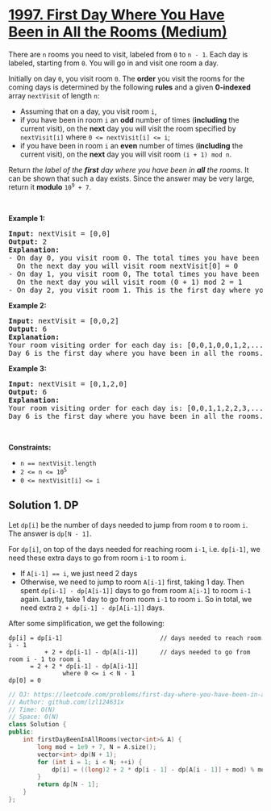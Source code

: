 # [1997. First Day Where You Have Been in All the Rooms (Medium)](https://leetcode.com/problems/first-day-where-you-have-been-in-all-the-rooms/)

<p>There are <code>n</code> rooms you need to visit, labeled from <code>0</code> to <code>n - 1</code>. Each day is labeled, starting from <code>0</code>. You will go in and visit one room a day.</p>

<p>Initially on day <code>0</code>, you visit room <code>0</code>. The <strong>order</strong> you visit the rooms for the coming days is determined by the following <strong>rules</strong> and a given <strong>0-indexed</strong> array <code>nextVisit</code> of length <code>n</code>:</p>

<ul>
	<li>Assuming that on a day, you visit room <code>i</code>,</li>
	<li>if you have been in room <code>i</code> an <strong>odd</strong> number of times (<strong>including</strong> the current visit), on the <strong>next</strong> day you will visit the room specified by <code>nextVisit[i]</code> where <code>0 &lt;= nextVisit[i] &lt;= i</code>;</li>
	<li>if you have been in room <code>i</code> an <strong>even</strong> number of times (<strong>including</strong> the current visit), on the <strong>next</strong> day you will visit room <code>(i + 1) mod n</code>.</li>
</ul>

<p>Return <em>the label of the <strong>first</strong> day where you have been in <strong>all</strong> the rooms</em>. It can be shown that such a day exists. Since the answer may be very large, return it <strong>modulo</strong> <code>10<sup>9</sup> + 7</code>.</p>

<p>&nbsp;</p>
<p><strong>Example 1:</strong></p>

<pre><strong>Input:</strong> nextVisit = [0,0]
<strong>Output:</strong> 2
<strong>Explanation:</strong>
- On day 0, you visit room 0. The total times you have been in room 0 is 1, which is odd.
&nbsp; On the next day you will visit room nextVisit[0] = 0
- On day 1, you visit room 0, The total times you have been in room 0 is 2, which is even.
&nbsp; On the next day you will visit room (0 + 1) mod 2 = 1
- On day 2, you visit room 1. This is the first day where you have been in all the rooms.
</pre>

<p><strong>Example 2:</strong></p>

<pre><strong>Input:</strong> nextVisit = [0,0,2]
<strong>Output:</strong> 6
<strong>Explanation:</strong>
Your room visiting order for each day is: [0,0,1,0,0,1,2,...].
Day 6 is the first day where you have been in all the rooms.
</pre>

<p><strong>Example 3:</strong></p>

<pre><strong>Input:</strong> nextVisit = [0,1,2,0]
<strong>Output:</strong> 6
<strong>Explanation:</strong>
Your room visiting order for each day is: [0,0,1,1,2,2,3,...].
Day 6 is the first day where you have been in all the rooms.
</pre>

<p>&nbsp;</p>
<p><strong>Constraints:</strong></p>

<ul>
	<li><code>n == nextVisit.length</code></li>
	<li><code>2 &lt;= n &lt;= 10<sup>5</sup></code></li>
	<li><code>0 &lt;= nextVisit[i] &lt;= i</code></li>
</ul>


## Solution 1. DP

Let `dp[i]` be the number of days needed to jump from room `0` to room `i`. The answer is `dp[N - 1]`.

For `dp[i]`, on top of the days needed for reaching room `i-1`, i.e. `dp[i-1]`, we need these extra days to go from room `i-1` to room `i`.

* If `A[i-1] == i`, we just need 2 days
* Otherwise, we need to jump to room `A[i-1]` first, taking 1 day. Then spent `dp[i-1] - dp[A[i-1]]` days to go from room `A[i-1]` to room `i-1` again. Lastly, take 1 day to go from room `i-1` to room `i`. So in total, we need extra `2 + dp[i-1] - dp[A[i-1]]` days.

After some simplification, we get the following:
```
dp[i] = dp[i-1]                           // days needed to reach room i - 1
          + 2 + dp[i-1] - dp[A[i-1]]      // days needed to go from room i - 1 to room i
      = 2 + 2 * dp[i-1] - dp[A[i-1]]
               where 0 <= i < N - 1
dp[0] = 0
```

```cpp
// OJ: https://leetcode.com/problems/first-day-where-you-have-been-in-all-the-rooms/
// Author: github.com/lzl124631x
// Time: O(N)
// Space: O(N)
class Solution {
public:
    int firstDayBeenInAllRooms(vector<int>& A) {
        long mod = 1e9 + 7, N = A.size();
        vector<int> dp(N + 1);
        for (int i = 1; i < N; ++i) {
            dp[i] = ((long)2 + 2 * dp[i - 1] - dp[A[i - 1]] + mod) % mod;
        }
        return dp[N - 1];
    }
};
```

